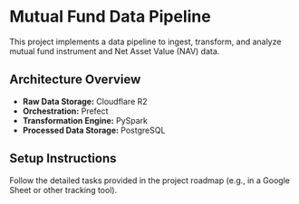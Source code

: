# Mutual Fund Data Pipeline

This project implements a data pipeline to ingest, transform, and analyze mutual fund instrument and Net Asset Value (NAV) data.

## Architecture Overview
- **Raw Data Storage:** Cloudflare R2
- **Orchestration:** Prefect
- **Transformation Engine:** PySpark
- **Processed Data Storage:** PostgreSQL

## Setup Instructions
Follow the detailed tasks provided in the project roadmap (e.g., in a Google Sheet or other tracking tool).